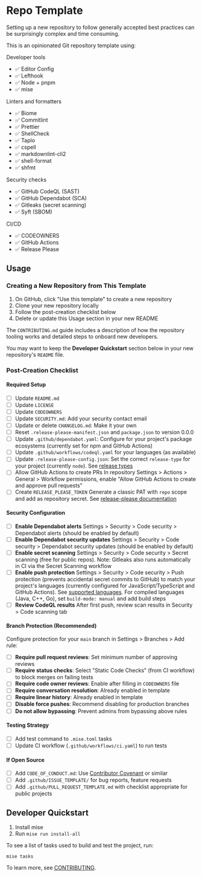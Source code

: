 # Repo Template

Setting up a new repository to follow generally accepted best practices can be
surprisingly complex and time consuming.

This is an opinionated Git repository template using:

Developer tools

- ✅ Editor Config
- ✅ Lefthook
- ✅ Node + pnpm
- ✅ mise

Linters and formatters

- ✅ Biome
- ✅ Commitlint
- ✅ Prettier
- ✅ ShellCheck
- ✅ Taplo
- ✅ cspell
- ✅ markdownlint-cli2
- ✅ shell-format
- ✅ shfmt

Security checks

- ✅ GitHub CodeQL (SAST)
- ✅ GitHub Dependabot (SCA)
- ✅ Gitleaks (secret scanning)
- ✅ Syft (SBOM)

CI/CD

- ✅ CODEOWNERS
- ✅ GitHub Actions
- ✅ Release Please

## Usage

### Creating a New Repository from This Template

1. On GitHub, click "Use this template" to create a new repository
2. Clone your new repository locally
3. Follow the post-creation checklist below
4. Delete or update this Usage section in your new README

The `CONTRIBUTING.md` guide includes a description of how the repository tooling
works and detailed steps to onboard new developers.

You may want to keep the **Developer Quickstart** section below in your new
repository's `README` file.

### Post-Creation Checklist

#### Required Setup

- [ ] Update `README.md`
- [ ] Update `LICENSE`
- [ ] Update `CODEOWNERS`
- [ ] Update `SECURITY.md`: Add your security contact email
- [ ] Update or delete `CHANGELOG.md`: Make it your own
- [ ] Reset `.release-please-manifest.json` and `package.json` to version 0.0.0
- [ ] Update `.github/dependabot.yaml`: Configure for your project's package
      ecosystems (currently set for npm and GitHub Actions)
- [ ] Update `.github/workflows/codeql.yaml` for your languages (as available)
- [ ] Update `.release-please-config.json`: Set the correct `release-type` for
      your project (currently `node`). See
      [release types](https://github.com/googleapis/release-please#release-types)
- [ ] Allow GitHub Actions to create PRs In repository Settings > Actions >
      General > Workflow permissions, enable "Allow GitHub Actions to create and
      approve pull requests"
- [ ] Create `RELEASE_PLEASE_TOKEN` Generate a classic PAT with `repo` scope and
      add as repository secret. See
      [release-please documentation](https://github.com/googleapis/release-please-action?tab=readme-ov-file#other-actions-on-release-please-prs)

#### Security Configuration

- [ ] **Enable Dependabot alerts** Settings > Security > Code security >
      Dependabot alerts (should be enabled by default)
- [ ] **Enable Dependabot security updates** Settings > Security > Code
      security > Dependabot security updates (should be enabled by default)
- [ ] **Enable secret scanning** Settings > Security > Code security > Secret
      scanning (free for public repos). Note: Gitleaks also runs automatically
      in CI via the Secret Scanning workflow
- [ ] **Enable push protection** Settings > Security > Code security > Push
      protection (prevents accidental secret commits to GitHub) to match your
      project's languages (currently configured for JavaScript/TypeScript and
      GitHub Actions). See
      [supported languages](https://docs.github.com/en/code-security/code-scanning/automatically-scanning-your-code-for-vulnerabilities-and-errors/about-code-scanning-with-codeql#about-codeql).
      For compiled languages (Java, C++, Go), set `build-mode: manual` and add
      build steps
- [ ] **Review CodeQL results** After first push, review scan results in
      Security > Code scanning tab

#### Branch Protection (Recommended)

Configure protection for your `main` branch in Settings > Branches > Add rule:

- [ ] **Require pull request reviews**: Set minimum number of approving reviews
- [ ] **Require status checks**: Select "Static Code Checks" (from CI workflow)
      to block merges on failing tests
- [ ] **Require code owner reviews**: Enable after filling in `CODEOWNERS` file
- [ ] **Require conversation resolution**: Already enabled in template
- [ ] **Require linear history**: Already enabled in template
- [ ] **Disable force pushes**: Recommend disabling for production branches
- [ ] **Do not allow bypassing**: Prevent admins from bypassing above rules

#### Testing Strategy

- [ ] Add test command to `.mise.toml` tasks
- [ ] Update CI workflow (`.github/workflows/ci.yaml`) to run tests

#### If Open Source

- [ ] Add `CODE_OF_CONDUCT.md`: Use
      [Contributor Covenant](https://www.contributor-covenant.org/) or similar
- [ ] Add `.github/ISSUE_TEMPLATE/` for bug reports, feature requests
- [ ] Add `.github/PULL_REQUEST_TEMPLATE.md` with checklist appropriate for
      public projects

## Developer Quickstart

1. Install mise
2. Run `mise run install-all`

To see a list of tasks used to build and test the project, run:

```console
mise tasks
```

To learn more, see [CONTRIBUTING](CONTRIBUTING.md).

